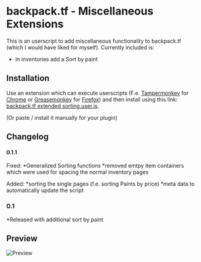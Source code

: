 # backpack.tf - Miscellaneous Extensions
This is an userscript to add miscellaneous functionality to backpack.tf (which I would have liked for myself).
Currently included is:
* In inventories add a Sort by paint


## Installation
Use an extension which can execute userscripts (F.e. [Tampermonkey](https://chrome.google.com/webstore/detail/tampermonkey/dhdgffkkebhmkfjojejmpbldmpobfkfo) for [Chrome](https://www.google.com/chrome/) or [Greasemonkey](https://addons.mozilla.org/en-US/firefox/addon/greasemonkey/)  for [Firefox](https://www.mozilla.org/firefox))
and then install using this link: [backpack.tf extended sorting.user.js](https://github.com/NetroScript/backpack.tf-miscellaneous-extensions/raw/master/backpack.tf%20extended%20sorting.user.js).

(Or paste / install it manually for your plugin)

## Changelog


#### 0.1.1

Fixed:
*Generalized Sorting functions
*removed emtpy item containers which were used for spacing the normal inventory pages

Added:
*sorting the single pages (f.e. sorting Paints by price)
*meta data to automatically update the script

### 0.1

*Released with additional sort by paint




## Preview

![Preview](https://raw.githubusercontent.com/NetroScript/backpack.tf-miscellaneous-extensions/master/preview.png)
